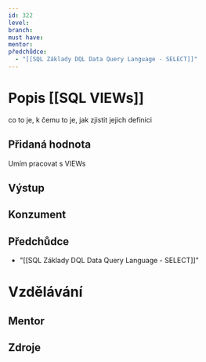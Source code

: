 ```yaml
---
id: 322
level: 
branch: 
must have: 
mentor: 
předchůdce: 
  - "[[SQL Základy DQL Data Query Language - SELECT]]"
---
```



# Popis [[SQL VIEWs]]
co to je, k čemu to je, jak zjistit jejich definici

## Přidaná hodnota
Umím pracovat s VIEWs

## Výstup


## Konzument


## Předchůdce

  - "[[SQL Základy DQL Data Query Language - SELECT]]"

# Vzdělávání


## Mentor


## Zdroje